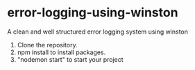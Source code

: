 # error-logging-using-winston
A clean and well structured error logging system using winston

1. Clone the repository.
2. npm install to install packages.
3. "nodemon start" to start your project
